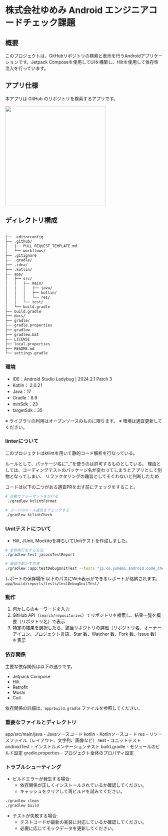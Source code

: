 # 株式会社ゆめみ Android エンジニアコードチェック課題

## 概要

このプロジェクトは、GitHubリポジトリの検索と表示を行うAndroidアプリケーションです。Jetpack Composeを使用してUIを構築し、Hiltを使用して依存性注入を行っています。

## アプリ仕様

本アプリは GitHub のリポジトリを検索するアプリです。

<img src="docs/app.gif" width="320">

## ディレクトリ構成
```bash
.
├── .editorconfig
├── .github/
│   ├── PULL_REQUEST_TEMPLATE.md
│   └── workflows/
├── .gitignore
├── .gradle/
├── .idea/
├── .kotlin/
├── app/
│   ├── src/
│   │   ├── main/
│   │   │   ├── java/
│   │   │   ├── kotlin/
│   │   │   └── res/
│   │   └── test/
│   └── build.gradle
├── build.gradle
├── docs/
├── gradle/
├── gradle.properties
├── gradlew
├── gradlew.bat
├── LICENSE
├── local.properties
├── README.md
└── settings.gradle
```

### 環境

- IDE：Android Studio Ladybug | 2024.2.1 Patch 3
- Kotlin： 2.0.21
- Java：17
- Gradle：8.9
- minSdk：23
- targetSdk：35

※ ライブラリの利用はオープンソースのものに限ります。
※ 環境は適宜更新してください。

### linterについて

このプロジェクトはktlintを用いて静的コード解析を行なっている。

ルールとして、パッケージ名に"_"を使うのは許可するものとしている。
理由としては、コーディングテストのパッケージ名が変わってしまうとアプリとして別物となってしまい、
リファクタリングの趣旨としてそぐわないと判断したため

コードは以下の二つがある適宜PRを出す前にチェックをすること。
```bash
# 自動でフォーマットをかける
 ./gradlew ktlintFormat
 
# コードのルール違反をチェックする
./gradlew ktlintCheck 
```

### Unitテストについて

- Hilt, JUnit, Mockitoを持ちいてUnitテストを作成しました。

```bash
# 全件実行をする方法
./gradlew test jacocoTestReport

# 単体で動かす方法
./gradlew :app:testDebugUnitTest --tests "jp.co.yumemi.android.code_check.features.github.GitHubServiceRepositoryImplTest"
```

レポートの保存場所
以下のパスにWeb表示ができるレポートが格納されます。
`app/build/reports/tests/testDebugUnitTest/`

### 動作

1. 何かしらのキーワードを入力
2. GitHub API（`search/repositories`）でリポジトリを検索し、結果一覧を概要（リポジトリ名）で表示
3. 特定の結果を選択したら、該当リポジトリの詳細（リポジトリ名、オーナーアイコン、プロジェクト言語、Star 数、Watcher 数、Fork 数、Issue 数）を表示


### 依存関係

主要な依存関係は以下の通りです。

- Jetpack Compose
- Hilt
- Retrofit
- Moshi
- Coil

依存関係の詳細は、`app/build.gradle` ファイルを参照してください。

### 重要なファイルとディレクトリ

app/src/main/java - Javaソースコード
kotlin - Kotlinソースコード
res - リソースファイル（レイアウト、文字列、画像など）
test - ユニットテスト
androidTest - インストルメンテーションテスト
build.gradle - モジュールのビルド設定
gradle.properties - プロジェクト全体のプロパティ設定

### トラブルシューティング

- ビルドエラーが発生する場合:
  - 依存関係が正しくインストールされているか確認してください。
  - キャッシュをクリアして再ビルドを試みてください。

```bash
./gradlew clean
./gradlew build
```

- テストが失敗する場合:
  - テストコードが最新の実装に対応しているか確認してください。
  - 必要に応じてモックデータを更新してください。

